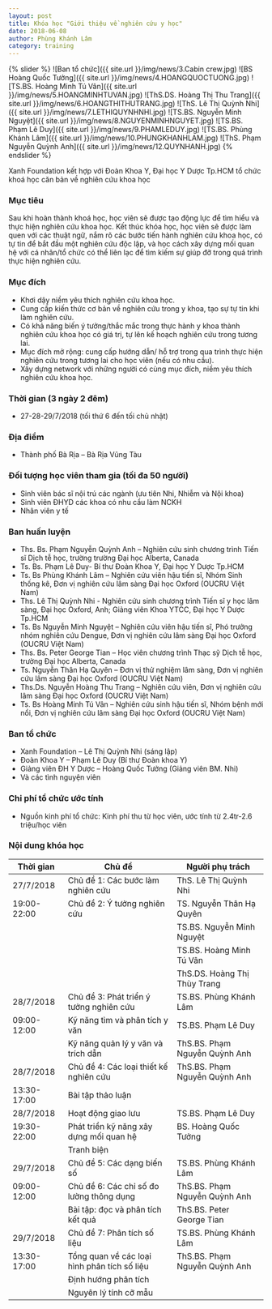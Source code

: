 ```yaml
---
layout: post
title: Khóa học "Giới thiệu về nghiên cứu y học"
date: 2018-06-08
author: Phùng Khánh Lâm
category: training
---
```


{% slider %}
  ![Ban tổ chức]({{ site.url }}/img/news/3.Cabin crew.jpg)
  ![BS Hoàng Quốc Tưởng]({{ site.url }}/img/news/4.HOANGQUOCTUONG.jpg)
  ![TS.BS. Hoàng Minh Tú Vân]({{ site.url }}/img/news/5.HOANGMINHTUVAN.jpg)
  ![ThS.DS. Hoàng Thị Thu Trang]({{ site.url }}/img/news/6.HOANGTHITHUTRANG.jpg)
  ![ThS. Lê Thị Quỳnh Nhi]({{ site.url }}/img/news/7.LETHIQUYNHNHI.jpg)
  ![TS.BS. Nguyễn Minh Nguyệt]({{ site.url }}/img/news/8.NGUYENMINHNGUYET.jpg)
  ![TS.BS. Phạm Lê Duy]({{ site.url }}/img/news/9.PHAMLEDUY.jpg)
  ![TS.BS. Phùng Khánh Lâm]({{ site.url }}/img/news/10.PHUNGKHANHLAM.jpg)
  ![ThS. Phạm Nguyễn Quỳnh Anh]({{ site.url }}/img/news/12.QUYNHANH.jpg)
{% endslider %}

Xanh Foundation kết hợp với Đoàn Khoa Y, Đại học Y Dược Tp.HCM tổ chức khoá học căn bản về nghiên cứu khoa học

###	Mục tiêu
Sau khi hoàn thành khoá học, học viên sẽ được tạo động lực để tìm hiểu và thực hiện nghiên cứu khoa học. Kết thúc khóa học, học viên sẽ được làm quen với các thuật ngữ, nắm rõ các bước tiến hành nghiên cứu khoa học, có tự tin để bắt đầu một nghiên cứu độc lập, và học cách xây dựng mối quan hệ với cá nhân/tổ chức có thể liên lạc để tìm kiếm sự giúp đỡ trong quá trình thực hiện nghiên cứu. 

###	Mục đích
*	Khơi dậy niềm yêu thích nghiên cứu khoa học.
*	Cung cấp kiến thức cơ bản về nghiên cứu trong y khoa, tạo sự tự tin khi làm nghiên cứu.
*	Có khả năng biến ý tưởng/thắc mắc trong thực hành y khoa thành nghiên cứu khoa học có giá trị, tự lên kế hoạch nghiên cứu trong tương lai.
*	Mục đích mở rộng: cung cấp hướng dẫn/ hỗ trợ trong qua trình thực hiện nghiên cứu trong tương lai cho học viên (nếu có nhu cầu). 
*	Xây dựng network với những người có cùng mục đích, niềm yêu thích nghiên cứu khoa học.

###	Thời gian (3 ngày 2 đêm)
* 27-28-29/7/2018 (tối thứ 6 đến tối chủ nhật)

###	Địa điểm
* Thành phố Bà Rịa – Bà Rịa Vũng Tàu

###	Đối tượng học viên tham gia (tối đa 50 người)
*	Sinh viên bác sĩ nội trú các ngành (ưu tiên Nhi, Nhiễm và Nội khoa)
*	Sinh viên ĐHYD các khoa có nhu cầu làm NCKH 
*	Nhân viên y tế

###	Ban huấn luyện 
*	Ths. Bs. Phạm Nguyễn Quỳnh Anh – Nghiên cứu sinh chương trình Tiến sĩ Dịch tễ học, trường trường Đại học Alberta, Canada
*	Ts. Bs. Phạm Lê Duy- Bí thư Đoàn Khoa Y, Đại học Y Dược Tp.HCM 
*	Ts. Bs Phùng Khánh Lâm – Nghiên cứu viên hậu tiến sĩ, Nhóm Sinh thống kê, Đơn vị nghiên cứu lâm sàng Đại học Oxford (OUCRU Việt Nam)
*	Ths. Lê Thị Quỳnh Nhi - Nghiên cứu sinh chương trình Tiến sĩ y học lâm sàng, Đại học Oxford, Anh; Giảng viên Khoa YTCC, Đại học Y Dược Tp.HCM 
*	Ts. Bs Nguyễn Minh Nguyệt – Nghiên cứu viên hậu tiến sĩ, Phó trưởng nhóm nghiên cứu Dengue, Đơn vị nghiên cứu lâm sàng Đại học Oxford (OUCRU Việt Nam)
*	Ths. Bs. Peter George Tian – Học viên chương trình Thạc sỹ Dịch tễ học, trường Đại học Alberta, Canada 
*	Ts. Nguyễn Thân Hạ Quyên – Đơn vị thử nghiệm lâm sàng, Đơn vị nghiên cứu lâm sàng Đại học Oxford (OUCRU Việt Nam)
*	Ths.Ds. Nguyễn Hoàng Thu Trang – Nghiên cứu viên, Đơn vị nghiên cứu lâm sàng Đại học Oxford (OUCRU Việt Nam)
*	Ts. Bs Hoàng Minh Tú Vân – Nghiên cứu sinh hậu tiến sĩ, Nhóm bệnh mới nổi, Đơn vị nghiên cứu lâm sàng Đại học Oxford (OUCRU Việt Nam)

###	Ban tổ chức
*	Xanh Foundation – Lê Thị Quỳnh Nhi (sáng lập)
*	Đoàn Khoa Y – Phạm Lê Duy (Bí thư Đoàn khoa Y)
*	Giảng viên ĐH Y Dược – Hoàng Quốc Tưởng (Giảng viên BM. Nhi)
* Và các tình nguyện viên

###	Chi phí tổ chức ước tính
*	Nguồn kinh phí tổ chức: Kinh phí thu từ học viên, ước tính từ 2.4tr-2.6 triệu/học viên

### Nội dung khóa học







|Thời gian     | Chủ đề                                            | Người phụ trách                |
|--------------|---------------------------------------------------|--------------------------------|
|27/7/2018     | Chủ đề 1: Các bước làm nghiên cứu                 | ThS. Lê Thị Quỳnh Nhi          |
|19:00-22:00   | Chủ đề 2: Ý tưởng nghiên cứu                      | TS. Nguyễn Thân Hạ Quyên       |
|              |                                                   | TS.BS. Nguyễn Minh Nguyệt      |
|              |                                                   | TS.BS. Hoàng Minh Tú Vân       |
|              |                                                   | ThS.DS. Hoàng Thị Thùy Trang   |
|28/7/2018     | Chủ đề 3: Phát triển ý tưởng nghiên cứu           | TS.BS. Phùng Khánh Lâm         |
|09:00-12:00   | Kỹ năng tìm và phân tích y văn                    | TS.BS. Phạm Lê Duy             |
|              | Kỹ năng quản lý y văn và trích dẫn                | ThS.BS. Phạm Nguyễn Quỳnh Anh  |
|28/7/2018     | Chủ đề 4: Các loại thiết kế nghiên cứu            | ThS.BS. Phạm Nguyễn Quỳnh Anh  |
|13:30-17:00   | Bài tập thảo luận                                 |                                |
|28/7/2018     | Hoạt động giao lưu                                | TS.BS. Phạm Lê Duy             |
|19:30-22:00   | Phát triển kỹ năng xây dựng mối quan hệ           | BS. Hoàng Quốc Tưởng           |
|              | Tranh biện                                        |                                |
|29/7/2018     | Chủ đề 5: Các dạng biến số                        | TS.BS. Phùng Khánh Lâm         |
|09:00-12:00   | Chủ đề 6: Các chỉ số đo lường thông dụng          | ThS.BS. Phạm Nguyễn Quỳnh Anh  |
|              | Bài tập: đọc và phân tích kết quả                 | ThS.BS. Peter George Tian      |
|29/7/2018     | Chủ đề 7: Phân tích số liệu                       | TS.BS. Phùng Khánh Lâm         |
|13:30-17:00   | Tổng quan về các loại hình phân tích số liệu      | ThS.BS. Phạm Nguyễn Quỳnh Anh  |
|              | Định hướng phân tích                              |                                |
|              | Nguyên lý tính cỡ mẫu                             |                                |

